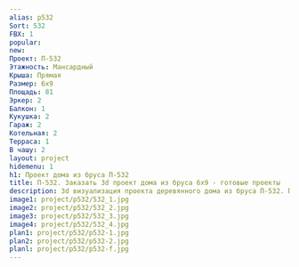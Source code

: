 ```yaml
---
alias: p532
Sort: 532
FBX: 1
popular: 
new: 
Проект: П-532
Этажность: Мансардный
Крыша: Прямая
Размер: 6х9
Площадь: 81
Эркер: 2
Балкон: 1
Кукушка: 2
Гараж: 2
Котельная: 2
Терраса: 1
В чашу: 2
layout: project
hidemenu: 1
h1: Проект дома из бруса П-532
title: П-532. Заказать 3d проект дома из бруса 6х9 - готовые проекты
description: 3d визуализация проекта деревянного дома из бруса П-532. Площадь 81 м2, размер 6х9. Вы можете внести любые изменения в проект.
image1: project/p532/532_1.jpg
image2: project/p532/532_2.jpg
image3: project/p532/532_3.jpg
image4: project/p532/532_4.jpg
plan1: project/p532/p532-1.jpg
plan2: project/p532/p532-2.jpg
planl: project/p532/p532-f.jpg
---
```


